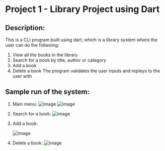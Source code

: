 # Project 1 - Library Project using Dart
## Description:
This is a CLI program built using dart, which is a library system where the user can do the follwoing:
1. View all the books in the library
2. Search for a book by title, author or category
3. Add a book
4. Delete a book
The program validates the user inputs and repleys to the user with  
## Sample run of the system:
1. Main menu:
   ![image](https://github.com/3badiiM/Project-1/assets/115943308/a75ab543-f040-4d93-80f4-291e4bd218d1)
   ![image](https://github.com/3badiiM/Project-1/assets/115943308/c9906a94-efb8-40ee-9294-a4aa858792cc)

2. Search for a book:
   ![image](https://github.com/3badiiM/Project-1/assets/115943308/01069d6e-c897-4589-8668-0a1528fe9d5c)

3.  Add a book:

      ![image](https://github.com/3badiiM/Project-1/assets/115943308/e9fc7664-0493-4701-ab54-68be840e4ab9)

4. Delete a book:
   ![image](https://github.com/3badiiM/Project-1/assets/115943308/2761c3b1-a320-49c4-90fe-b12ac0d86784)

